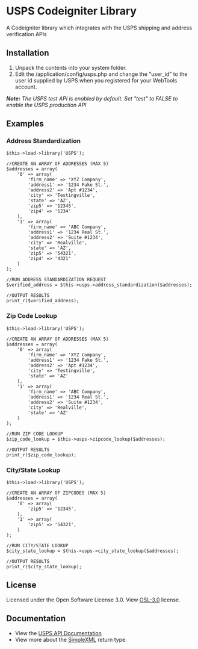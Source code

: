 USPS Codeigniter Library
========================

A Codeigniter library which integrates with the USPS shipping and address verification APIs

Installation
------------
1. Unpack the contents into your system folder.
2. Edit the /application/config/usps.php and change the "user_id" to the user id supplied by USPS when you registered for your WebTools account.

***Note:*** *The USPS test API is enabled by default. Set "test" to FALSE to enable the USPS production API*

Examples
--------

### Address Standardization ###
	$this->load->library('USPS');

	//CREATE AN ARRAY OF ADDRESSES (MAX 5)
	$addresses = array(
		'0' => array(
			'firm_name' => 'XYZ Company',
			'address1' => '1234 Fake St.',
			'address2' => 'Apt #1234',
			'city' => 'Testingville',
			'state' => 'AZ',
			'zip5' => '12345',
			'zip4' => '1234'
		),
		'1' => array(
			'firm_name' => 'ABC Company',
			'address1' => '1234 Real St.',
			'address2' => 'Suite #1234',
			'city' => 'Realville',
			'state' => 'AZ',
			'zip5' => '54321',
			'zip4' => '4321'
		)
	);

	//RUN ADDRESS STANDARDIZATION REQUEST
	$verified_address = $this->usps->address_standardization($addresses);

	//OUTPUT RESULTS
	print_r($verified_address);

### Zip Code Lookup ###
	$this->load->library('USPS');

	//CREATE AN ARRAY OF ADDRESSES (MAX 5)
	$addresses = array(
		'0' => array(
			'firm_name' => 'XYZ Company',
			'address1' => '1234 Fake St.',
			'address2' => 'Apt #1234',
			'city' => 'Testingville',
			'state' => 'AZ'
		),
		'1' => array(
			'firm_name' => 'ABC Company',
			'address1' => '1234 Real St.',
			'address2' => 'Suite #1234',
			'city' => 'Realville',
			'state' => 'AZ'
		)
	);

	//RUN ZIP CODE LOOKUP	
	$zip_code_lookup = $this->usps->zipcode_lookup($addresses);

	//OUTPUT RESULTS
	print_r($zip_code_lookup);

### City/State Lookup ###
	$this->load->library('USPS');

	//CREATE AN ARRAY OF ZIPCODES (MAX 5)
	$addresses = array(
		'0' => array(
			'zip5' => '12345',
		),
		'1' => array(
			'zip5' => '54321',
		)
	);

	//RUN CITY/STATE LOOKUP
	$city_state_lookup = $this->usps->city_state_lookup($addresses);

	//OUTPUT RESULTS
	print_r($city_state_lookup);

License
-------

Licensed under the Open Software License 3.0. View [OSL-3.0](http://opensource.org/licenses/OSL-3.0) license.

Documentation
----------------------

* View the [USPS API Documentation](https://www.usps.com/business/web-tools-apis/address-information-v3-1d.htm)
* View more about the [SimpleXML](http://php.net/manual/en/book.simplexml.php) return type.
